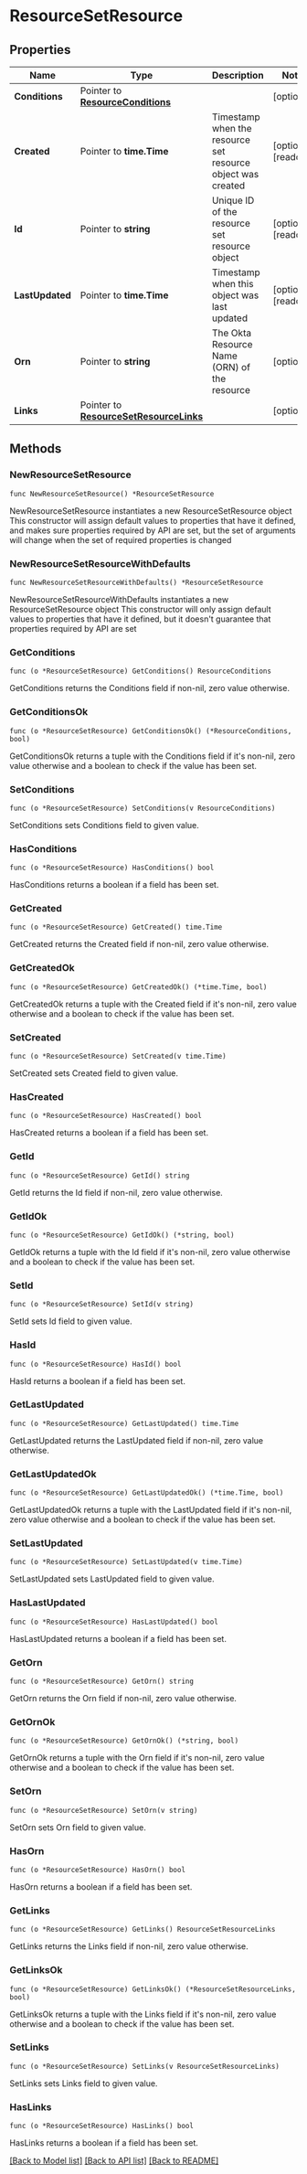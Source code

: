 # ResourceSetResource

## Properties

Name | Type | Description | Notes
------------ | ------------- | ------------- | -------------
**Conditions** | Pointer to [**ResourceConditions**](ResourceConditions.md) |  | [optional] 
**Created** | Pointer to **time.Time** | Timestamp when the resource set resource object was created | [optional] [readonly] 
**Id** | Pointer to **string** | Unique ID of the resource set resource object | [optional] [readonly] 
**LastUpdated** | Pointer to **time.Time** | Timestamp when this object was last updated | [optional] [readonly] 
**Orn** | Pointer to **string** | The Okta Resource Name (ORN) of the resource | [optional] 
**Links** | Pointer to [**ResourceSetResourceLinks**](ResourceSetResourceLinks.md) |  | [optional] 

## Methods

### NewResourceSetResource

`func NewResourceSetResource() *ResourceSetResource`

NewResourceSetResource instantiates a new ResourceSetResource object
This constructor will assign default values to properties that have it defined,
and makes sure properties required by API are set, but the set of arguments
will change when the set of required properties is changed

### NewResourceSetResourceWithDefaults

`func NewResourceSetResourceWithDefaults() *ResourceSetResource`

NewResourceSetResourceWithDefaults instantiates a new ResourceSetResource object
This constructor will only assign default values to properties that have it defined,
but it doesn't guarantee that properties required by API are set

### GetConditions

`func (o *ResourceSetResource) GetConditions() ResourceConditions`

GetConditions returns the Conditions field if non-nil, zero value otherwise.

### GetConditionsOk

`func (o *ResourceSetResource) GetConditionsOk() (*ResourceConditions, bool)`

GetConditionsOk returns a tuple with the Conditions field if it's non-nil, zero value otherwise
and a boolean to check if the value has been set.

### SetConditions

`func (o *ResourceSetResource) SetConditions(v ResourceConditions)`

SetConditions sets Conditions field to given value.

### HasConditions

`func (o *ResourceSetResource) HasConditions() bool`

HasConditions returns a boolean if a field has been set.

### GetCreated

`func (o *ResourceSetResource) GetCreated() time.Time`

GetCreated returns the Created field if non-nil, zero value otherwise.

### GetCreatedOk

`func (o *ResourceSetResource) GetCreatedOk() (*time.Time, bool)`

GetCreatedOk returns a tuple with the Created field if it's non-nil, zero value otherwise
and a boolean to check if the value has been set.

### SetCreated

`func (o *ResourceSetResource) SetCreated(v time.Time)`

SetCreated sets Created field to given value.

### HasCreated

`func (o *ResourceSetResource) HasCreated() bool`

HasCreated returns a boolean if a field has been set.

### GetId

`func (o *ResourceSetResource) GetId() string`

GetId returns the Id field if non-nil, zero value otherwise.

### GetIdOk

`func (o *ResourceSetResource) GetIdOk() (*string, bool)`

GetIdOk returns a tuple with the Id field if it's non-nil, zero value otherwise
and a boolean to check if the value has been set.

### SetId

`func (o *ResourceSetResource) SetId(v string)`

SetId sets Id field to given value.

### HasId

`func (o *ResourceSetResource) HasId() bool`

HasId returns a boolean if a field has been set.

### GetLastUpdated

`func (o *ResourceSetResource) GetLastUpdated() time.Time`

GetLastUpdated returns the LastUpdated field if non-nil, zero value otherwise.

### GetLastUpdatedOk

`func (o *ResourceSetResource) GetLastUpdatedOk() (*time.Time, bool)`

GetLastUpdatedOk returns a tuple with the LastUpdated field if it's non-nil, zero value otherwise
and a boolean to check if the value has been set.

### SetLastUpdated

`func (o *ResourceSetResource) SetLastUpdated(v time.Time)`

SetLastUpdated sets LastUpdated field to given value.

### HasLastUpdated

`func (o *ResourceSetResource) HasLastUpdated() bool`

HasLastUpdated returns a boolean if a field has been set.

### GetOrn

`func (o *ResourceSetResource) GetOrn() string`

GetOrn returns the Orn field if non-nil, zero value otherwise.

### GetOrnOk

`func (o *ResourceSetResource) GetOrnOk() (*string, bool)`

GetOrnOk returns a tuple with the Orn field if it's non-nil, zero value otherwise
and a boolean to check if the value has been set.

### SetOrn

`func (o *ResourceSetResource) SetOrn(v string)`

SetOrn sets Orn field to given value.

### HasOrn

`func (o *ResourceSetResource) HasOrn() bool`

HasOrn returns a boolean if a field has been set.

### GetLinks

`func (o *ResourceSetResource) GetLinks() ResourceSetResourceLinks`

GetLinks returns the Links field if non-nil, zero value otherwise.

### GetLinksOk

`func (o *ResourceSetResource) GetLinksOk() (*ResourceSetResourceLinks, bool)`

GetLinksOk returns a tuple with the Links field if it's non-nil, zero value otherwise
and a boolean to check if the value has been set.

### SetLinks

`func (o *ResourceSetResource) SetLinks(v ResourceSetResourceLinks)`

SetLinks sets Links field to given value.

### HasLinks

`func (o *ResourceSetResource) HasLinks() bool`

HasLinks returns a boolean if a field has been set.


[[Back to Model list]](../README.md#documentation-for-models) [[Back to API list]](../README.md#documentation-for-api-endpoints) [[Back to README]](../README.md)


